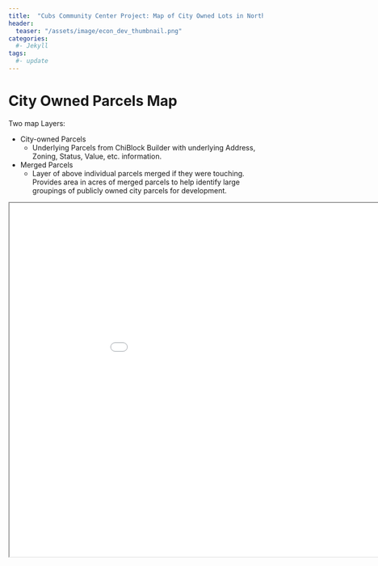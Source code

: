```yaml
---
title:  "Cubs Community Center Project: Map of City Owned Lots in North Lawndale"
header:
  teaser: "/assets/image/econ_dev_thumbnail.png"
categories: 
  #- Jekyll
tags:
  #- update
---
```


# City Owned Parcels Map
Two map Layers:
- City-owned Parcels
  - Underlying Parcels from ChiBlock Builder with underlying Address, Zoning, Status, Value, etc. information.
- Merged Parcels
  - Layer of above individual parcels merged if they were touching. Provides area in acres of merged parcels to help identify large groupings of publicly owned city parcels for development.    



<iframe src="/assets/maps/city_owned.html" height="700" width="1000"></iframe>
